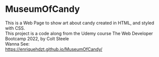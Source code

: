 # MuseumOfCandy
This is a Web Page to show art about candy created in HTML, and styled with CSS.
<br>
This project is a code along from the Udemy course The Web Developer Bootcamp 2022, by Colt Steele
<br>
Wanna See:
<br>
https://enriquehdzt.github.io/MuseumOfCandy/
